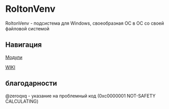 # RoltonVenv
RoltonVenv - подсистема для Windows, своеобразная ОС в ОС со своей файловой системой

<h2>Навигация</h2>
<a href = "https://github.com/KirillMos1/RoltonVenv-packages">Модули</a>

<a href = "https://github.com/KirillMos1/RoltonVenv/wiki/Главная">WIKI</a>

<h2>благодарности</h2>

@zeroqxq - указание на проблемный код (0xc0000001 NOT-SAFETY CALCULATING)
